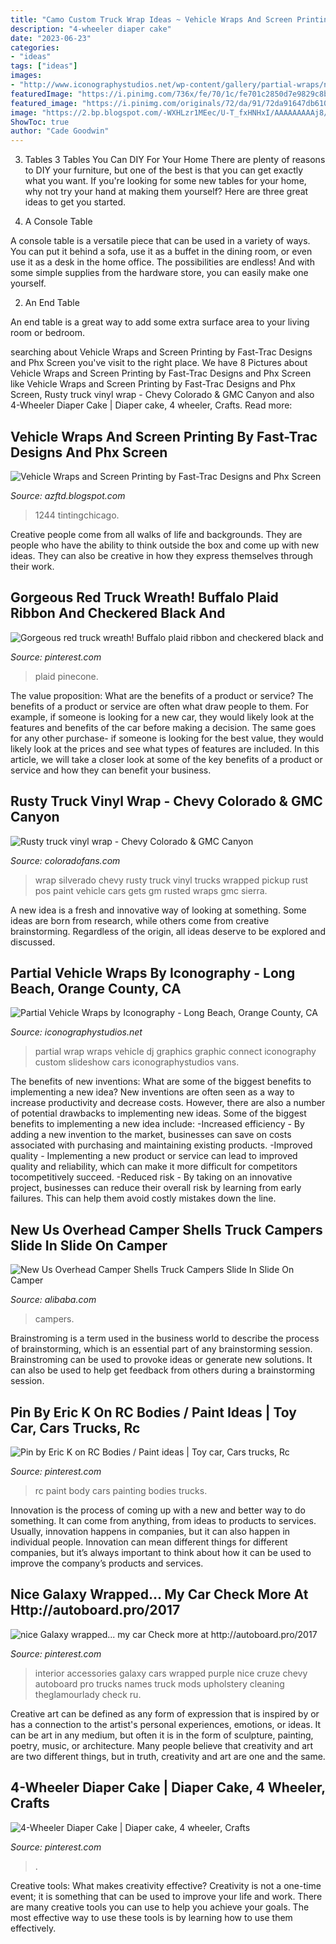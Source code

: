 ```yaml
---
title: "Camo Custom Truck Wrap Ideas ~ Vehicle Wraps And Screen Printing By Fast-trac Designs And Phx Screen"
description: "4-wheeler diaper cake"
date: "2023-06-23"
categories:
- "ideas"
tags: ["ideas"]
images:
- "http://www.iconographystudios.net/wp-content/gallery/partial-wraps/newpartial_wrap2.jpg"
featuredImage: "https://i.pinimg.com/736x/fe/70/1c/fe701c2850d7e9829c8b8818c8605f64.jpg"
featured_image: "https://i.pinimg.com/originals/72/da/91/72da91647db610aec01ba0e24f68d418.jpg"
image: "https://2.bp.blogspot.com/-WXHLzr1MEec/U-T_fxHNHxI/AAAAAAAAAj8/8SmfDhFgj00/s1600/DSC_7746.jpg"
ShowToc: true
author: "Cade Goodwin"
---
```



3. Tables
3 Tables You Can DIY For Your Home
There are plenty of reasons to DIY your furniture, but one of the best is that you can get exactly what you want. If you're looking for some new tables for your home, why not try your hand at making them yourself? Here are three great ideas to get you started.

1. A Console Table

A console table is a versatile piece that can be used in a variety of ways. You can put it behind a sofa, use it as a buffet in the dining room, or even use it as a desk in the home office. The possibilities are endless! And with some simple supplies from the hardware store, you can easily make one yourself.

2. An End Table

An end table is a great way to add some extra surface area to your living room or bedroom.

	

		
searching about Vehicle Wraps and Screen Printing by Fast-Trac Designs and Phx Screen you've visit to the right place. We have 8 Pictures about Vehicle Wraps and Screen Printing by Fast-Trac Designs and Phx Screen like Vehicle Wraps and Screen Printing by Fast-Trac Designs and Phx Screen, Rusty truck vinyl wrap - Chevy Colorado &amp; GMC Canyon and also 4-Wheeler Diaper Cake | Diaper cake, 4 wheeler, Crafts. Read more:
		
    
## Vehicle Wraps And Screen Printing By Fast-Trac Designs And Phx Screen

<img loading=lazy src="https://2.bp.blogspot.com/-WXHLzr1MEec/U-T_fxHNHxI/AAAAAAAAAj8/8SmfDhFgj00/s1600/DSC_7746.jpg" onerror="this.onerror=null;this.src='https://tse1.mm.bing.net/th?id=OIP.Ch_l3Vn2Zq1Ci1kqf2ujEwHaFK&amp;pid=15.1';" alt="Vehicle Wraps and Screen Printing by Fast-Trac Designs and Phx Screen">

_Source: azftd.blogspot.com_

>1244 tintingchicago. 

	

Creative people come from all walks of life and backgrounds. They are people who have the ability to think outside the box and come up with new ideas. They can also be creative in how they express themselves through their work.

    
## Gorgeous Red Truck Wreath! Buffalo Plaid Ribbon And Checkered Black And

<img loading=lazy src="https://i.pinimg.com/736x/a1/6a/cd/a16acd666497fe7afcdeaee6cc7e3ade.jpg" onerror="this.onerror=null;this.src='https://tse1.mm.bing.net/th?id=OIP.oX0Un3NfJbHQOEUXdY274wHaI1&amp;pid=15.1';" alt="Gorgeous red truck wreath! Buffalo plaid ribbon and checkered black and">

_Source: pinterest.com_

>plaid pinecone. 

	

The value proposition: What are the benefits of a product or service?
The benefits of a product or service are often what draw people to them. For example, if someone is looking for a new car, they would likely look at the features and benefits of the car before making a decision. The same goes for any other purchase- if someone is looking for the best value, they would likely look at the prices and see what types of features are included. In this article, we will take a closer look at some of the key benefits of a product or service and how they can benefit your business.

    
## Rusty Truck Vinyl Wrap - Chevy Colorado &amp; GMC Canyon

<img loading=lazy src="http://i.imgur.com/rUZoEEH.jpg" onerror="this.onerror=null;this.src='https://tse1.mm.bing.net/th?id=OIP.oPCLhH2UFXDnv6e8HJZG4gHaEK&amp;pid=15.1';" alt="Rusty truck vinyl wrap - Chevy Colorado &amp; GMC Canyon">

_Source: coloradofans.com_

>wrap silverado chevy rusty truck vinyl trucks wrapped pickup rust pos paint vehicle cars gets gm rusted wraps gmc sierra. 

	

A new idea is a fresh and innovative way of looking at something. Some ideas are born from research, while others come from creative brainstorming. Regardless of the origin, all ideas deserve to be explored and discussed.

    
## Partial Vehicle Wraps By Iconography - Long Beach, Orange County, CA

<img loading=lazy src="http://www.iconographystudios.net/wp-content/gallery/partial-wraps/newpartial_wrap2.jpg" onerror="this.onerror=null;this.src='https://tse2.mm.bing.net/th?id=OIP.FZVsq4o5ZBNVXM2m3NX4OgHaE7&amp;pid=15.1';" alt="Partial Vehicle Wraps by Iconography - Long Beach, Orange County, CA">

_Source: iconographystudios.net_

>partial wrap wraps vehicle dj graphics graphic connect iconography custom slideshow cars iconographystudios vans. 

	

The benefits of new inventions: What are some of the biggest benefits to implementing a new idea?
New inventions are often seen as a way to increase productivity and decrease costs. However, there are also a number of potential drawbacks to implementing new ideas. Some of the biggest benefits to implementing a new idea include: 
-Increased efficiency - By adding a new invention to the market, businesses can save on costs associated with purchasing and maintaining existing products. 
-Improved quality - Implementing a new product or service can lead to improved quality and reliability, which can make it more difficult for competitors tocompetitively succeed. 
-Reduced risk - By taking on an innovative project, businesses can reduce their overall risk by learning from early failures. This can help them avoid costly mistakes down the line.

    
## New Us Overhead Camper Shells Truck Campers Slide In Slide On Camper

<img loading=lazy src="http://sc01.alicdn.com/kf/HTB1tthaXyMnBKNjSZFzq6A_qVXai/221600677/HTB1tthaXyMnBKNjSZFzq6A_qVXai.jpg" onerror="this.onerror=null;this.src='https://tse4.mm.bing.net/th?id=OIP.nLb-rec3FFJUsfslFm64AAHaED&amp;pid=15.1';" alt="New Us Overhead Camper Shells Truck Campers Slide In Slide On Camper">

_Source: alibaba.com_

>campers. 

	

Brainstroming is a term used in the business world to describe the process of brainstorming, which is an essential part of any brainstorming session. Brainstroming can be used to provoke ideas or generate new solutions. It can also be used to help get feedback from others during a brainstorming session.

    
## Pin By Eric K On RC Bodies / Paint Ideas | Toy Car, Cars Trucks, Rc

<img loading=lazy src="https://i.pinimg.com/736x/32/69/8d/32698d2f6bd7f21e34bfb194b5d5e3a8.jpg" onerror="this.onerror=null;this.src='https://tse1.mm.bing.net/th?id=OIP.HgiZEyV2wwocNySts6E_fgHaHa&amp;pid=15.1';" alt="Pin by Eric K on RC Bodies / Paint ideas | Toy car, Cars trucks, Rc">

_Source: pinterest.com_

>rc paint body cars painting bodies trucks. 

	

Innovation is the process of coming up with a new and better way to do something. It can come from anything, from ideas to products to services. Usually, innovation happens in companies, but it can also happen in individual people. Innovation can mean different things for different companies, but it’s always important to think about how it can be used to improve the company’s products and services.

    
## Nice Galaxy Wrapped... My Car Check More At Http://autoboard.pro/2017

<img loading=lazy src="https://i.pinimg.com/736x/fe/70/1c/fe701c2850d7e9829c8b8818c8605f64.jpg" onerror="this.onerror=null;this.src='https://tse3.mm.bing.net/th?id=OIP.9mUzuBZVYMj3cxRl2GfYAAAAAA&amp;pid=15.1';" alt="nice Galaxy wrapped... my car Check more at http://autoboard.pro/2017">

_Source: pinterest.com_

>interior accessories galaxy cars wrapped purple nice cruze chevy autoboard pro trucks names truck mods upholstery cleaning theglamourlady check ru. 

	

Creative art can be defined as any form of expression that is inspired by or has a connection to the artist's personal experiences, emotions, or ideas. It can be art in any medium, but often it is in the form of sculpture, painting, poetry, music, or architecture. Many people believe that creativity and art are two different things, but in truth, creativity and art are one and the same.

    
## 4-Wheeler Diaper Cake | Diaper Cake, 4 Wheeler, Crafts

<img loading=lazy src="https://i.pinimg.com/originals/72/da/91/72da91647db610aec01ba0e24f68d418.jpg" onerror="this.onerror=null;this.src='https://tse1.mm.bing.net/th?id=OIP.jdBAt3057j1RYCF7XXR7CgHaJ4&amp;pid=15.1';" alt="4-Wheeler Diaper Cake | Diaper cake, 4 wheeler, Crafts">

_Source: pinterest.com_

>. 

	

Creative tools: What makes creativity effective?
Creativity is not a one-time event; it is something that can be used to improve your life and work. There are many creative tools you can use to help you achieve your goals. The most effective way to use these tools is by learning how to use them effectively.

